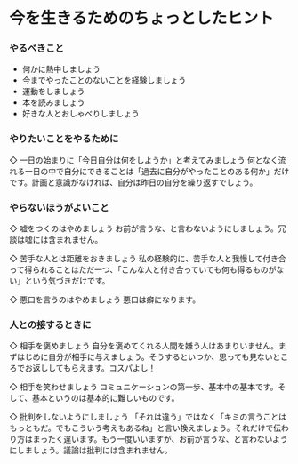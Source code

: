 
# 今を生きるためのちょっとしたヒント

### やるべきこと
- 何かに熱中しましょう
- 今までやったことのないことを経験しましょう
- 運動をしましょう
- 本を読みましょう
- 好きな人とおしゃべりしましょう

### やりたいことをやるために
◇ 一日の始まりに「今日自分は何をしようか」と考えてみましょう
何となく流れる一日の中で自分にできることは「過去に自分がやったことのある何か」だけです。計画と意識がなければ、自分は昨日の自分を繰り返すでしょう。

### やらないほうがよいこと
◇ 嘘をつくのはやめましょう
お前が言うな、と言わないようにしましょう。冗談は嘘には含まれません。

◇ 苦手な人とは距離をおきましょう
私の経験的に、苦手な人と我慢して付き合って得られることはただ一つ、「こんな人と付き合っていても何も得るものがない」という気づきだけです。

◇ 悪口を言うのはやめましょう
悪口は癖になります。

### 人との接するときに
◇ 相手を褒めましょう
自分を褒めてくれる人間を嫌う人はあまりいません。まずはじめに自分が相手に与えましょう。そうするといつか、思っても見ないところでお返ししてもらえます。コスパよし！

◇ 相手を笑わせましょう
コミュニケーションの第一歩、基本中の基本です。そして、基本というのは基本的に難しいものです。

◇ 批判をしないようにしましょう
「それは違う」ではなく「キミの言うことはもっともだ。でもこういう考えもあるね」と言い換えましょう。それだけで伝わり方はまったく違います。もう一度いいますが、お前が言うな、と言わないようにしましょう。議論は批判には含まれません。
